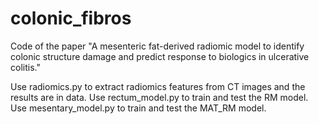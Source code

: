 # colonic_fibros
Code of the paper "A mesenteric fat-derived radiomic model to identify colonic structure damage and predict response to biologics in ulcerative colitis."

Use radiomics.py to extract radiomics features from CT images and the results are in data.
Use rectum_model.py to train and test the RM model.
Use mesentary_model.py to train and test the MAT_RM model.

